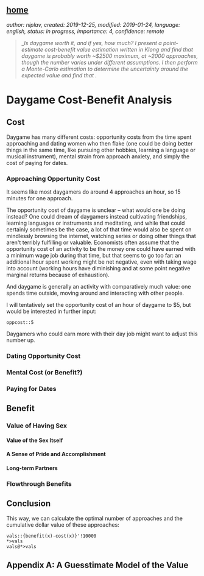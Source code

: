 [home](./index.md)
-------------------

*author: niplav, created: 2019-12-25, modified: 2019-01-24, language: english, status: in progress, importance: 4, confidence: remote*

> __Is daygame worth it, and if yes, how much? I present a point-estimate
> cost-benefit value estimation written in Klong and find that daygame
> is probably worth ~\$2500 maximum, at ~2000 approaches, though the
> number varies under different assumptions. I then perform a Monte-Carlo
> estimation to determine the uncertainty around the expected value and
> find that _.__

Daygame Cost-Benefit Analysis
=============================

<!--How to hyphenate the title?-->

<!--Stats:
Roy Walker:

[2019](https://roywalkerdaygame.wordpress.com/2020/01/07/2019-the-year-of-meh/)
[2018](https://roywalkerdaygame.wordpress.com/2019/01/09/2018-a-year-of-change/)
[2017](https://roywalkerdaygame.wordpress.com/2018/01/06/2017-the-year-of-ups-and-downs/)
[2016](https://roywalkerdaygame.wordpress.com/2017/01/02/2016-the-year-of-1000-sets/)
[Before 2016](https://roywalkerdaygame.wordpress.com/2016/08/07/the-journey-two-years-in/)

Seven:

[2018](https://sevendaygame.wordpress.com/2019/01/20/2018-review-well/)
[2017](https://sevendaygame.wordpress.com/2018/01/15/2017-review-a-year-in-st-petersburg/)
[2016](https://sevendaygame.wordpress.com/2017/01/21/dec-2016-report-2016-review-and-kicking-off-2017/) (July to December)

Mr. White:

[2019](https://mrwhitedaygame.wordpress.com/2020/01/02/2019-daygame-results-stats-and-overview/)
[2018](https://mrwhitedaygame.wordpress.com/2019/01/02/2018-daygame-results-stats-and-overview/)

Thomas Crown:

[2019](https://thomascrownpua.wordpress.com/2020/01/03/2019-in-review/)
[2018](https://thomascrownpua.wordpress.com/2018-statistics/)
[2016/2017](https://thomascrownpua.wordpress.com/2016-17/)

Runner:

[2019](http://daygamenyc.com/2020/01/01/im-now-an-intermediate-level-daygamer/)
[First 2 years](http://daygamenyc.com/2019/08/06/2-years-on-is-daygame-worth-it/)
[First 2000 approaches](http://daygamenyc.com/2019/05/31/approaching-2000-approaches/)

More stats:

https://tddaygame.com/daygame-stats-blatant-lies/
https://project-tusk.com/blogs/the-tusk-diaries/realistic-daygame-statistics
https://daygamersbible.wordpress.com/2018/05/23/daygame-statistics-and-what-they-tell-your-daygame/

Other analysis:
https://freenortherner.wordpress.com/2012/06/12/economic-analysis-of-casual-sex-prostitution-vs-game/
-->

<!--
> Daygame is the art of meeting and attracting women during the daytime
> in different locations and at different times of the day.

Source: https://www.globalseducer.com/daygame/
-->

Cost
----

Daygame has many different costs: opportunity costs<!--TODO: wiki link-->
from the time spent approaching and dating women who then flake (one could
be doing better things in the same time, like pursuing other hobbies,
learning a language or musical instrument), mental strain from approach
anxiety, and simply the cost of paying for dates.

### Approaching Opportunity Cost

It seems like<!--TODO: [citation needed]--> most daygamers do around 4
approaches an hour, so 15 minutes for one approach.

The opportunity cost<!--TODO: wiki--> of daygame is unclear – what would
one be doing instead? One could dream of daygamers instead cultivating
friendships, learning languages or instruments and meditating, and while
that could certainly sometimes be the case, a lot of that time would also
be spent on mindlessly browsing the internet, watching series or doing
other things that aren't terribly fulfilling or valuable. Economists
often assume that the opportunity cost of an activity to be the money
one could have earned with a minimum wage job during that time<!--TODO:
[citation needed]-->, but that seems to go too far: an additional hour
spent working might be net negative, even with taking wage into account
(working hours have diminishing and at some point negative marginal
returns<!--TODO: link--> because of exhaustion).

<!--TODO: minimum wage in different western countries-->

And daygame is generally an activity with comparatively much value:
one spends time outside, moving around and interacting with other people.

I will tentatively set the opportunity cost of an hour of daygame to \$5,
but would be interested in further input:

	oppcost::5

Daygamers who could earn more with their day job might want to adjust
this number up.

### Dating Opportunity Cost

### Mental Cost (or Benefit?)

### Paying for Dates

Benefit
-------

### Value of Having Sex

#### Value of the Sex Itself

#### A Sense of Pride and Accomplishment

#### Long-term Partners

### Flowthrough Benefits

Conclusion
----------

This way, we can calculate the optimal number of approaches and the
cumulative dollar value of these approaches:

	vals::{benefit(x)-cost(x)}'!10000
	*>vals
	vals@*>vals

Appendix A: A Guesstimate Model of the Value
--------------------------------------------
